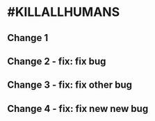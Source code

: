 # #KILLALLHUMANS

## Change 1

## Change 2 - fix: fix bug

## Change 3 - fix: fix other bug

## Change 4 - fix: fix new new bug
